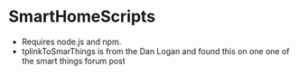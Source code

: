 # SmartHomeScripts

- Requires node.js and npm.
- tplinkToSmarThings is from the Dan Logan and found this on one one of the smart things forum post

